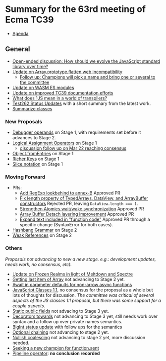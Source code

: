 # Summary for the 63rd meeting of Ecma TC39

- [Agenda](https://github.com/tc39/agendas/blob/master/2018/03.md)

## General

- [Open-ended discussion: How should we evolve the JavaScript standard library over time?](mar-20.md#9iv-open-ended-discussion-how-should-we-evolve-the-javascript-standard-library-over-time)
- [Update on Array.prototype.flatten web incompatibility](mar-20.md#10ig-update-on-arrayprototypeflatten-web-incompatibility)
  - [Follow up: Champions will pick a name and bring one or several to the committee](mar-22.md#10ig-update-on-arrayprototypeflatten-web-incompatibility)
- [Update on WASM ES modules](mar-20.md#10ih-update-on-wasm-es-modules)
- [Update on improved TC39 documentation efforts](mar-20.md#10ii-update-on-improved-tc39-documentation-efforts)
- [What does 1JS mean in a world of transpilers?](mar-21.md#12iiib-what-does-1js-mean-in-a-world-of-transpilers)
- [Test262 Status Updates](mar-22.md#7iv-test262-status-updates-15m) with a short summary from the latest work.
- [Summarize classes](mar-22.md#summarize-classes)

### New Proposals

- [Debugger operands](mar-20.md#10id-debugger-operands-for-stage-1) on Stage 1, with requirements set before it advances to Stage 2.
- [Logical Assignment Operators](mar-20.md#10ie-logical-assignment-operators-for-stage-1) on Stage 1
  - [discussion follow up on Mar 22 reaching consensus](mar-22.md#10ie-logical-assignment-operators-for-stage-1-cont)
- [Object.fromEntries](mar-20.md#10if-objectfromentries-for-stage-1) on Stage 1
- [Richer Keys](mar-21.md#10iib-richer-keys-for-stage-1) on Stage 1
- [Slice notation](mar-22.md#slice-notation-for-stage-1) on Stage 1

### Moving Forward

- PRs:
  - [Add RegExp lookbehind to annex-B](mar-20.md#8ia-normative-add-regexp-lookbehind-to-annex-b) Approved PR
  - [Fix length property of TypedArrays, DataView, and ArrayBuffer constructors](mar-20.md#8ib-normative-fix-length-property-of-typedarrays-dataview-and-arraybuffer-constructors) Rejected PR, leaving `DataView.length === 1`.
  - [Strengthen Atomics.wait/wake synchronization](mar-20.md#8id-strengthen-atomicswaitwake-synchronization) Approved PR
  - [Array Buffer Detach layering improvement](mar-20.md#8ie-array-buffer-detach-layering-improvement) Approved PR
  - [Expand text included in "function code"](mar-22.md#8ic-expand-text-included-in-function-code) Approved PR through a specific change (SyntaxError for both cases).
- [Hashbang Grammar](mar-21.md#10iic-hashbang-grammar-for-stage-2) on Stage 2
- [Weak References](mar-22.md#weak-references-for-stage-2) on Stage 2

### Others

_Proposals not advancing to new a new stage. e.g.: development updates, needs work, no consensus, etc)._

- [Update on Frozen Realms in light of Meltdown and Spectre](mar-20.md#10ia-update-on-frozen-realms-in-light-of-meltdown-and-spectre)
- [Getting last item of Array](mar-20.md#10ic-getting-last-item-of-array-for-stage-2) not advancing to Stage 2 yet.
- [Await in parameter defaults for non-arrow async functions](mar-20.md#10ij-await-in-parameter-defaults-for-non-arrow-async-functions)
- [JavaScript Classes 1.1](mar-21.md#10ivb-javascript-classes-11), no consensus for the proposal as a whole but lots of thoughts for discussion. _The committee was critical of several aspects of the JS classes 1.1 proposal, but there was some support for a couple aspects_.
- [Static public fields](mar-21.md#10ivc-static-public-fields-for-stage-3) not advacing to Stage 3 yet.
- [Decorators towards](mar-21.md#decorators-towards-stage-3) not advancing to Stage 3 yet, still needs work over syntax and a follow up over private names semantics.
- [BigInt status update](mar-22.md#bigint-status-update) with follow ups for the semantics
- [Optional chaining](mar-22.md#optional-chaining-for-stage-2) not advancing to stage 2 yet.
- [Nullish coalescing](mar-22.md#10iif-nullish-coalescing-for-stage-2) not advancing to stage 2 yet, more discussion needed.
- [Seeking a new champion for function.sent](mar-22.md#functionsent-needs-a-champion)
- [Pipeline operator](mar-22.md#pipeline-operator): __no conclusion recorded__
